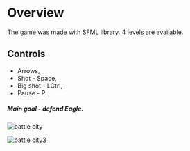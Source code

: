 # Overview
The game was made with SFML library.
4 levels are available.
## Controls
- Arrows, 
- Shot - Space, 
- Big shot - LCtrl, 
- Pause - P.
#####    Main goal - defend Eagle.
![battle city](https://user-images.githubusercontent.com/29663442/29415430-b696ce8e-836b-11e7-9922-5455a2dd5fe0.png)

![battle city3](https://user-images.githubusercontent.com/29663442/29415687-789c5670-836c-11e7-90d8-97e4d7a550ad.png)

